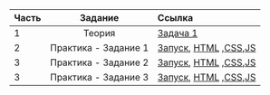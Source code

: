 | Часть |       Задание        | Ссылка                               |
| ----- | :------------------: | :----------------------------------- |
| 1     |        Теория        | [Задача 1]()                         |
| 2     | Практика - Задание 1 | [Запуск](), [HTML]() ,[CSS](),[JS]() |
| 3     | Практика - Задание 2 | [Запуск](), [HTML]() ,[CSS](),[JS]() |
| 3     | Практика - Задание 3 | [Запуск](), [HTML]() ,[CSS](),[JS]() |

